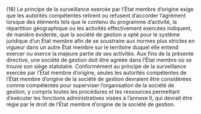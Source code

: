 (18) Le principe de la surveillance exercée par l’État membre d’origine exige que les autorités compétentes retirent ou refusent d’accorder l’agrément lorsque des éléments tels que le contenu du programme d’activité, la répartition géographique ou les activités effectivement exercées indiquent, de manière évidente, que la société de gestion a opté pour le système juridique d’un État membre afin de se soustraire aux normes plus strictes en vigueur dans un autre État membre sur le territoire duquel elle entend exercer ou exerce la majeure partie de ses activités. Aux fins de la présente directive, une société de gestion doit être agréée dans l’État membre où se trouve son siège statutaire. Conformément au principe de la surveillance exercée par l’État membre d’origine, seules les autorités compétentes de l’État membre d’origine de la société de gestion devraient être considérées comme compétentes pour superviser l’organisation de la société de gestion, y compris toutes les procédures et les ressources permettant d’exécuter les fonctions administratives visées à l’annexe II, qui devrait être régie par le droit de l’État membre d’origine de la société de gestion.